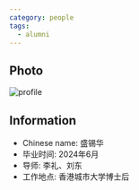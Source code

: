 ```yaml
---
category: people
tags:
  - alumni
---
```


## Photo

![profile](https://user-images.githubusercontent.com/116997215/198896722-0615928f-fa25-4c9e-8fbf-6ed901ec8b67.jpg)

## Information

- Chinese name: 盛锡华
- 毕业时间: 2024年6月
- 导师: 李礼、刘东
- 工作地点: 香港城市大学博士后